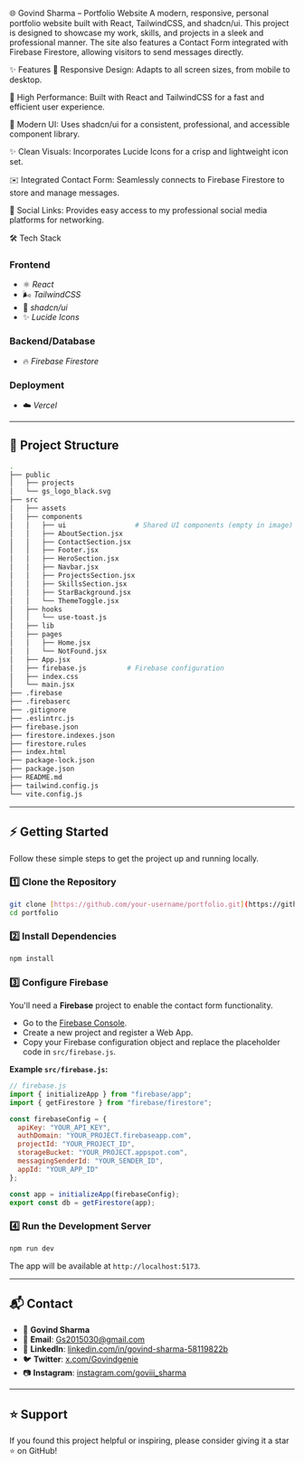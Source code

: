 🌐 Govind Sharma – Portfolio Website
A modern, responsive, personal portfolio website built with React, TailwindCSS, and shadcn/ui. This project is designed to showcase my work, skills, and projects in a sleek and professional manner. The site also features a Contact Form integrated with Firebase Firestore, allowing visitors to send messages directly.

✨ Features
📱 Responsive Design: Adapts to all screen sizes, from mobile to desktop.

🚀 High Performance: Built with React and TailwindCSS for a fast and efficient user experience.

🎨 Modern UI: Uses shadcn/ui for a consistent, professional, and accessible component library.

✨ Clean Visuals: Incorporates Lucide Icons for a crisp and lightweight icon set.

✉️ Integrated Contact Form: Seamlessly connects to Firebase Firestore to store and manage messages.

🔗 Social Links: Provides easy access to my professional social media platforms for networking.

🛠️ Tech Stack

### Frontend
* ⚛️ *React*
* 🌬️ *TailwindCSS*
* 💅 *shadcn/ui*
* ✨ *Lucide Icons*

### Backend/Database
* 🔥 *Firebase Firestore*

### Deployment
* ☁️ *Vercel*

---

## 📂 Project Structure

```bash
.
├── public
│   ├── projects
│   └── gs_logo_black.svg
├── src
│   ├── assets
│   ├── components
│   │   ├── ui                 # Shared UI components (empty in image)
│   │   ├── AboutSection.jsx
│   │   ├── ContactSection.jsx
│   │   ├── Footer.jsx
│   │   ├── HeroSection.jsx
│   │   ├── Navbar.jsx
│   │   ├── ProjectsSection.jsx
│   │   ├── SkillsSection.jsx
│   │   ├── StarBackground.jsx
│   │   └── ThemeToggle.jsx
│   ├── hooks
│   │   └── use-toast.js
│   ├── lib
│   ├── pages
│   │   ├── Home.jsx
│   │   └── NotFound.jsx
│   ├── App.jsx
│   ├── firebase.js          # Firebase configuration
│   ├── index.css
│   └── main.jsx
├── .firebase
├── .firebaserc
├── .gitignore
├── .eslintrc.js
├── firebase.json
├── firestore.indexes.json
├── firestore.rules
├── index.html
├── package-lock.json
├── package.json
├── README.md
├── tailwind.config.js
└── vite.config.js
````

-----

## ⚡ Getting Started

Follow these simple steps to get the project up and running locally.

### 1️⃣ Clone the Repository

```bash
git clone [https://github.com/your-username/portfolio.git](https://github.com/your-username/portfolio.git)
cd portfolio
```

### 2️⃣ Install Dependencies

```bash
npm install
```

### 3️⃣ Configure Firebase

You'll need a **Firebase** project to enable the contact form functionality.

  * Go to the [Firebase Console](https://console.firebase.google.com/).
  * Create a new project and register a Web App.
  * Copy your Firebase configuration object and replace the placeholder code in `src/firebase.js`.

**Example `src/firebase.js`:**

```javascript
// firebase.js
import { initializeApp } from "firebase/app";
import { getFirestore } from "firebase/firestore";

const firebaseConfig = {
  apiKey: "YOUR_API_KEY",
  authDomain: "YOUR_PROJECT.firebaseapp.com",
  projectId: "YOUR_PROJECT_ID",
  storageBucket: "YOUR_PROJECT.appspot.com",
  messagingSenderId: "YOUR_SENDER_ID",
  appId: "YOUR_APP_ID"
};

const app = initializeApp(firebaseConfig);
export const db = getFirestore(app);
```

### 4️⃣ Run the Development Server

```bash
npm run dev
```

The app will be available at `http://localhost:5173`.

-----

## 📬 Contact

  * 👤 **Govind Sharma**
  * 📧 **Email**: Gs2015030@gmail.com
  * 💼 **LinkedIn**: [linkedin.com/in/govind-sharma-58119822b](https://www.google.com/search?q=https://www.linkedin.com/in/govind-sharma-58119822b)
  * 🐦 **Twitter**: [x.com/Govindgenie](https://www.google.com/search?q=https://x.com/Govindgenie)
  * 📷 **Instagram**: [instagram.com/goviii\_sharma](https://www.google.com/search?q=https://instagram.com/goviii_sharma)

-----

## ⭐ Support

If you found this project helpful or inspiring, please consider giving it a star ⭐ on GitHub\!

```
```